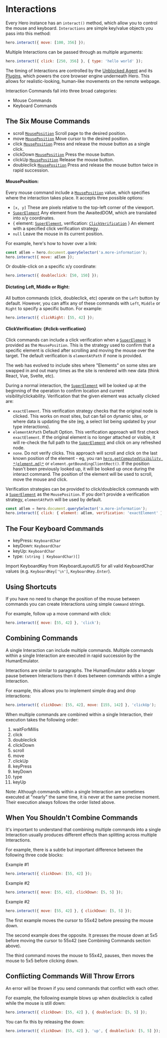 # Interactions

Every Hero instance has an `interact()` method, which allow you to control the mouse and keyboard. `Interactions` are simple key/value objects you pass into this method:

```js
hero.interact({ move: [100, 356] });
```

Multiple Interactions can be passed through as multiple arguments:

```js
hero.interact({ click: [250, 356] }, { type: 'hello world' });
```

The timing of Interactions are controlled by the [Unblocked Agent](https://github.com/ulixee/unblocked/tree/main/agent) and its [Plugins](https://github.com/ulixee/unblocked/tree/main/specification), which powers the core browser engine underneath Hero. This allows for realistic-looking, human-like movements on the remote webpage.

Interaction Commands fall into three broad categories:

- Mouse Commands
- Keyboard Commands

## The Six Mouse Commands

- scroll [`MousePosition`](#mouseposition) Scroll page to the desired position.
- move [`MousePosition`](#mouseposition) Move cursor to the desired position.
- click [`MousePosition`](#mouseposition) Press and release the mouse button as a single click.
- clickDown [`MousePosition`](#mouseposition) Press the mouse button.
- clickUp [`MousePosition`](#mouseposition) Release the mouse button.
- doubleclick [`MousePosition`](#mouseposition) Press and release the mouse button twice in rapid succession.

#### **MousePosition**:

Every mouse command include a [`MousePosition`](#mouseposition) value, which specifies where the interaction takes place. It accepts three possible options:

- `[x, y]` These are pixels relative to the top-left corner of the viewport.
- [`SuperElement`](../awaited-dom/super-element.md) Any element from the AwaitedDOM, which are translated into x/y coordinates.
- { element: [`SuperElement`](../awaited-dom/super-element.md), verification: [`ClickVerification`](#clickverification) } An element with a specified click verification strategy.
- `null` Leave the mouse in its current position.

For example, here's how to hover over a link:

```js
const aElem = hero.document.querySelector('a.more-information');
hero.interact({ move: aElem });
```

Or double-click on a specific x/y coordinate:

```js
hero.interact({ doubleclick: [50, 150] });
```

#### **Dictating Left, Middle or Right**:

All button commands (click, doubleclick, etc) operate on the `Left` button by default. However, you can affix any of these commands with `Left`, `Middle` or `Right` to specify a specific button. For example:

```js
hero.interact({ clickRight: [55, 42] });
```

#### **ClickVerification**: {#click-verification}

Click commands can include a click verification when a [`SuperElement`](../awaited-dom/super-element.md) is provided as the `MousePosition`. This is the strategy used to confirm that a specific element is clicked after scrolling and moving the mouse over the target. The default verification is `elementAtPath` if none is provided.

The web has evolved to include sites where "Elements" on some sites are swapped in and out many times as the site is rendered with new data (think React, Vue, Svelte, etc).

During a normal interaction, the [`SuperElement`](../awaited-dom/super-element.md) will be looked up at the beginning of the operation to confirm location and current visibility/clickability. Verification that the given element was actually clicked are:

- `exactElement`. This verification strategy checks that the original node is clicked. This works on most sites, but can fail on dynamic sites, or where data is updating the site (eg, a select list being updated by your type interactions).
- `elementAtPath` Default Option. This verification approach will first check `exactElement`. If the original element is no longer attached or visible, it will re-check the full path to the [`SuperElement`](../awaited-dom/super-element.md) and click on any refreshed node.
- `none`. Do not verify clicks. This approach will scroll and click on the last known position of the element - eg, you ran [`hero.getComputedVisibility *(element.md)*`](./hero.md#get-computed-visibility) or `element.getBoundingClientRect()`. If the position hasn't been previously looked up, it will be looked up once during the interact command. The position of the element will be used to scroll, move the mouse and click.

Verification strategies can be provided to click/doubleclick commands with a [`SuperElement`](../awaited-dom/super-element.md) as the `MousePosition`. If you don't provide a verification strategy, `elementAtPath` will be used by default.

```js
const aElem = hero.document.querySelector('a.more-information');
hero.interact({ click: { element: aElem, verification: 'exactElement' } });
```

## The Four Keyboard Commands

- keyPress: `KeyboardChar`
- keyDown: `KeyboardChar`
- keyUp: `KeyboardChar`
- type: `(string | KeyboardChar)[]`

Import KeyboardKey from IKeyboardLayoutUS for all valid KeyboardChar values (e.g. `KeyboardKey['\n']`, `KeyboardKey.Enter`).

## Using Shortcuts

If you have no need to change the position of the mouse between commands you can create Interactions using simple `Command` strings.

For example, follow up a move command with click:

```js
hero.interact({ move: [55, 42] }, 'click');
```

## Combining Commands

A single Interaction can include multiple commands. Multiple commands within a single Interaction are executed in rapid succession by the HumanEmulator.

Interactions are similar to paragraphs. The HumanEmulator adds a longer pause between Interactions then it does between commands within a single Interaction.

For example, this allows you to implement simple drag and drop interactions:

```js
hero.interact({ clickDown: [55, 42], move: [155, 142] }, 'clickUp');
```

When multiple commands are combined within a single Interaction, their execution takes the following order:

1. waitForMillis
2. click
3. doubleclick
4. clickDown
5. scroll
6. move
7. clickUp
8. keyPress
9. keyDown
10. type
11. keyUp

Note: Although commands within a single Interaction are sometimes executed at "nearly" the same time, it is never at the same precise moment. Their execution always follows the order listed above.

## When You Shouldn't Combine Commands

It's important to understand that combining multiple commands into a single Interaction usually produces different effects than splitting across multiple Interactions.

For example, there is a subtle but important difference between the following three code blocks:

<label>
  Example #1
</label>

```js
hero.interact({ clickDown: [55, 42] });
```

<label>
  Example #2
</label>

```js
hero.interact({ move: [55, 42], clickDown: [5, 5] });
```

<label>
  Example #2
</label>

```js
hero.interact({ move: [55, 42] }, { clickDown: [5, 5] });
```

The first example moves the cursor to 55x42 before pressing the mouse down.

The second example does the opposite. It presses the mouse down at 5x5 before moving the cursor to 55x42 (see Combining Commands section above).

The third command moves the mouse to 55x42, pauses, then moves the mouse to 5x5 before clicking down.

## Conflicting Commands Will Throw Errors

An error will be thrown if you send commands that conflict with each other.

For example, the following example blows up when doubleclick is called while the mouse is still down:

```js
hero.interact({ clickDown: [55, 42] }, { doubleclick: [5, 5] });
```

You can fix this by releasing the down:

```js
hero.interact({ clickDown: [55, 42] }, 'up', { doubleclick: [5, 5] });
```
